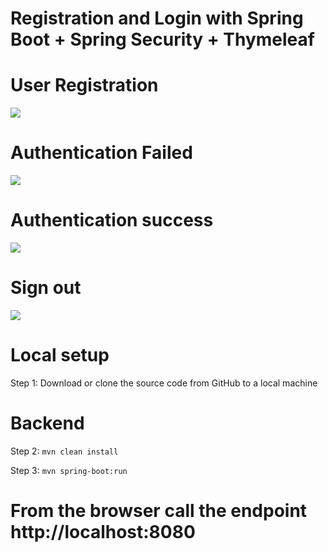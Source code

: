 # Registration and Login with Spring Boot + Spring Security + Thymeleaf

# User Registration

<img src="https://blogger.googleusercontent.com/img/b/R29vZ2xl/AVvXsEjWMVzaO5Wpr6KfTDD0gKMeAasriyLKVsRLFU34uHqxwGY-WCJ2fPHU2j8kfB8kb70LhMmAojnqa2BQd_KBBgHiJBBy2tqhLUOrXPoaMj7UqxomRcOgmzqoknBDVgvs_Q_jnBwp8OZXUIsfEKMmsrbxGQWACeVwJaCXYZvxwMl3Q_jPvDvIvJ5efFQv-g/s819/registration-login.png">

# Authentication Failed

<img src="https://blogger.googleusercontent.com/img/b/R29vZ2xl/AVvXsEgrENrJGxZqiePaSge9Low_LurUO7VSlgHihtDrs-aQleSd4NDI1W8aRy73WF08oZ2bhdxqIR-GVh8ria5gxRn4atyLDRrOBQ7TSZMrCMDj1URIaRT0rSsp21LQgWr6wDKybgFV-k5XaAFcGvCc8gkSTz09RseFMjGa7jHP7yHREZTBJMbdzb5aEV2BvQ/s758/validation-failed.png">

# Authentication success
<img src="https://blogger.googleusercontent.com/img/b/R29vZ2xl/AVvXsEiBF3q3S8ycWOzX3N_lznvPp0udtLtzRgJT6Ii6oGc5Cv7NDuozM6EdXobSfPYAG5hCBt6nypW0vlqmE168ZdzBXJGMdD-sEYNrOKvhGbRdJoDRviGOk7iin1ftxy9U1aWWXPaGIhoxXS0zcQ9JNw9d2-XefDvDU1NpcVp8R8dO3zvdhzu7i0BPQYNf-Q/s757/login-success.png">

# Sign out
<img src="https://blogger.googleusercontent.com/img/b/R29vZ2xl/AVvXsEjlOIp2zAOcnZFR0TlB-FN9BAfON2KB0ZZeN6Xwka2Gc0zCSmYTScMFPgTGXPxyKaHvTYe-rhwRqs8pyrebQXJMHg7x705WjeSXVRb_2Q7fpASp0_DOhJZQOG_F9W0y9a71pzNaWWnf6HlCN2jQbEGJR_AamnEXcVRl98B9o4-xWA6P7qqAcqj85mp-sA/s760/loggedout.png">

# Local setup

Step 1: Download or clone the source code from GitHub to a local machine

# Backend

Step 2:  ```mvn clean install```

Step 3:  ```mvn spring-boot:run```

# From the browser call the endpoint http://localhost:8080
